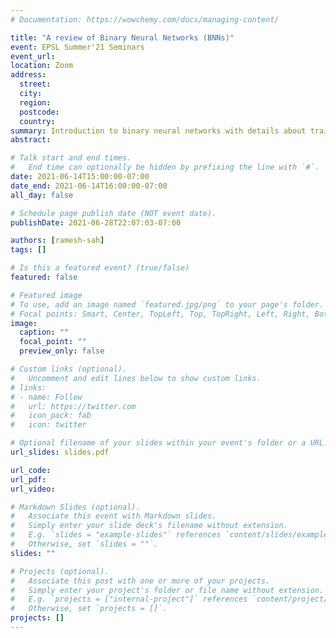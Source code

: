 ```yaml
---
# Documentation: https://wowchemy.com/docs/managing-content/

title: "A review of Binary Neural Networks (BNNs)"
event: EPSL Summer'21 Seminars
event_url:
location: Zoom
address:
  street:
  city:
  region:
  postcode:
  country:
summary: Introduction to binary neural networks with details about training and evaluation of these networks. 
abstract:

# Talk start and end times.
#   End time can optionally be hidden by prefixing the line with `#`.
date: 2021-06-14T15:00:00-07:00
date_end: 2021-06-14T16:00:00-07:00
all_day: false

# Schedule page publish date (NOT event date).
publishDate: 2021-06-28T22:07:03-07:00

authors: [ramesh-sah]
tags: []

# Is this a featured event? (true/false)
featured: false

# Featured image
# To use, add an image named `featured.jpg/png` to your page's folder. 
# Focal points: Smart, Center, TopLeft, Top, TopRight, Left, Right, BottomLeft, Bottom, BottomRight.
image:
  caption: ""
  focal_point: ""
  preview_only: false

# Custom links (optional).
#   Uncomment and edit lines below to show custom links.
# links:
# - name: Follow
#   url: https://twitter.com
#   icon_pack: fab
#   icon: twitter

# Optional filename of your slides within your event's folder or a URL.
url_slides: slides.pdf

url_code:
url_pdf:
url_video:

# Markdown Slides (optional).
#   Associate this event with Markdown slides.
#   Simply enter your slide deck's filename without extension.
#   E.g. `slides = "example-slides"` references `content/slides/example-slides.md`.
#   Otherwise, set `slides = ""`.
slides: ""

# Projects (optional).
#   Associate this post with one or more of your projects.
#   Simply enter your project's folder or file name without extension.
#   E.g. `projects = ["internal-project"]` references `content/project/deep-learning/index.md`.
#   Otherwise, set `projects = []`.
projects: []
---
```

